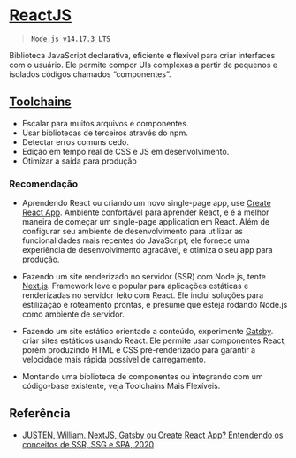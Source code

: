 # [ReactJS](https://reactjs.org/)
> [`Node.js v14.17.3 LTS`](https://nodejs.org/dist/latest-v14.x/docs/api/)

Biblioteca JavaScript declarativa, eficiente e flexível para criar interfaces com o usuário. 
Ele permite compor UIs complexas a partir de pequenos e isolados códigos chamados “componentes”.


## [Toolchains](https://reactjs.org/docs/create-a-new-react-app.html)

* Escalar para muitos arquivos e componentes.
* Usar bibliotecas de terceiros através do npm.
* Detectar erros comuns cedo.
* Edição em tempo real de CSS e JS em desenvolvimento.
* Otimizar a saída para produção

### Recomendação
* Aprendendo React ou criando um novo single-page app, use [Create React App](https://create-react-app.dev/).
Ambiente confortável para aprender React, e é a melhor maneira de começar um single-page application em React. 
Além de configurar seu ambiente de desenvolvimento para utilizar as funcionalidades mais recentes do JavaScript, ele fornece uma experiência de desenvolvimento agradável, e otimiza o seu app para produção.

* Fazendo um site renderizado no servidor (SSR) com Node.js, tente [Next.js](https://nextjs.org/).
Framework leve e popular para aplicações estáticas e renderizadas no servidor feito com React. 
Ele inclui soluções para estilização e roteamento prontas, e presume que esteja rodando Node.js como ambiente de servidor.

* Fazendo um site estático orientado a conteúdo, experimente [Gatsby](https://www.gatsbyjs.com/).
criar sites estáticos usando React. Ele permite usar componentes React, porém produzindo HTML e CSS pré-renderizado para garantir a velocidade mais rápida possível de carregamento.

* Montando uma biblioteca de componentes ou integrando com um código-base existente, veja Toolchains Mais Flexíveis.


## Referência

* [JUSTEN, William. NextJS, Gatsby ou Create React App? Entendendo os conceitos de SSR, SSG e SPA, 2020](https://willianjusten.com.br/nextjs-gatsby-ou-create-react-app-entendendo-os-conceitos-de-ssr-ssg-e-spa)